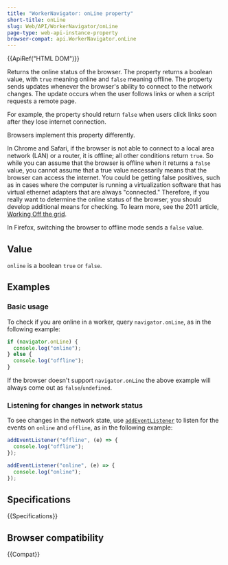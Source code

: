 ```yaml
---
title: "WorkerNavigator: onLine property"
short-title: onLine
slug: Web/API/WorkerNavigator/onLine
page-type: web-api-instance-property
browser-compat: api.WorkerNavigator.onLine
---
```


{{ApiRef("HTML DOM")}}

Returns the online status of the browser. The property returns a boolean value, with `true` meaning online and `false` meaning offline. The property sends updates whenever the browser's ability to connect to the network changes. The update occurs when the user follows links or when a script requests a remote page.

For example, the property should return `false` when users click links soon after they lose internet connection.

Browsers implement this property differently.

In Chrome and Safari, if the browser is not able to connect to a local area network (LAN) or a router, it is offline; all other conditions return `true`. So while you can assume that the browser is offline when it returns a `false` value, you cannot assume that a true value necessarily means that the browser can access the internet. You could be getting false positives, such as in cases where the computer is running a virtualization software that has virtual ethernet adapters that are always
"connected." Therefore, if you really want to determine the online status of the browser, you should develop additional means for checking. To learn more, see the 2011 article, [Working Off the grid](https://developer.chrome.com/docs/workbox/service-worker-overview/).

In Firefox, switching the browser to offline mode sends a `false` value.

## Value

`online` is a boolean `true` or `false`.

## Examples

### Basic usage

To check if you are online in a worker, query `navigator.onLine`, as in the following example:

```js
if (navigator.onLine) {
  console.log("online");
} else {
  console.log("offline");
}
```

If the browser doesn't support `navigator.onLine` the above example will always come out as `false`/`undefined`.

### Listening for changes in network status

To see changes in the network state, use [`addEventListener`](/en-US/docs/Web/API/EventTarget/addEventListener) to listen for the events on `online` and `offline`, as in the following example:

```js
addEventListener("offline", (e) => {
  console.log("offline");
});

addEventListener("online", (e) => {
  console.log("online");
});
```

## Specifications

{{Specifications}}

## Browser compatibility

{{Compat}}
